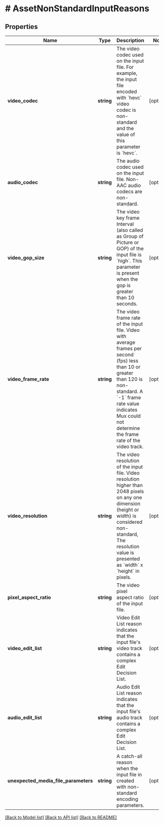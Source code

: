 # # AssetNonStandardInputReasons

## Properties

Name | Type | Description | Notes
------------ | ------------- | ------------- | -------------
**video_codec** | **string** | The video codec used on the input file. For example, the input file encoded with &#x60;hevc&#x60; video codec is non-standard and the value of this parameter is &#x60;hevc&#x60;. | [optional]
**audio_codec** | **string** | The audio codec used on the input file. Non-AAC audio codecs are non-standard. | [optional]
**video_gop_size** | **string** | The video key frame Interval (also called as Group of Picture or GOP) of the input file is &#x60;high&#x60;. This parameter is present when the gop is greater than 10 seconds. | [optional]
**video_frame_rate** | **string** | The video frame rate of the input file. Video with average frames per second (fps) less than 10 or greater than 120 is non-standard. A &#x60;-1&#x60; frame rate value indicates Mux could not determine the frame rate of the video track. | [optional]
**video_resolution** | **string** | The video resolution of the input file. Video resolution higher than 2048 pixels on any one dimension (height or width) is considered non-standard, The resolution value is presented as &#x60;width&#x60; x &#x60;height&#x60; in pixels. | [optional]
**pixel_aspect_ratio** | **string** | The video pixel aspect ratio of the input file. | [optional]
**video_edit_list** | **string** | Video Edit List reason indicates that the input file&#39;s video track contains a complex Edit Decision List. | [optional]
**audio_edit_list** | **string** | Audio Edit List reason indicates that the input file&#39;s audio track contains a complex Edit Decision List. | [optional]
**unexpected_media_file_parameters** | **string** | A catch-all reason when the input file in created with non-standard encoding parameters. | [optional]

[[Back to Model list]](../../README.md#models) [[Back to API list]](../../README.md#endpoints) [[Back to README]](../../README.md)
